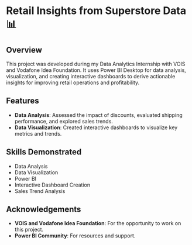 # Retail Insights from Superstore Data 📊


## Overview

This project was developed during my Data Analytics Internship with VOIS and Vodafone Idea Foundation. It uses Power BI Desktop for data analysis, visualization, and creating interactive dashboards to derive actionable insights for improving retail operations and profitability.


## Features

- **Data Analysis**: Assessed the impact of discounts, evaluated shipping performance, and explored sales trends.
- **Data Visualization**: Created interactive dashboards to visualize key metrics and trends.


## Skills Demonstrated

- Data Analysis
- Data Visualization
- Power BI
- Interactive Dashboard Creation
- Sales Trend Analysis


## Acknowledgements

- **VOIS and Vodafone Idea Foundation**: For the opportunity to work on this project.
- **Power BI Community**: For resources and support.


